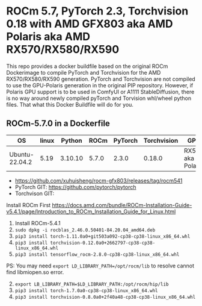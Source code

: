 # ROCm 5.7, PyTorch 2.3, Torchvision 0.18 with AMD GFX803 aka AMD Polaris aka AMD RX570/RX580/RX590

This repo provides a docker buildfile based on the original ROCm Dockerimage to compile PyTorch and Torchvision for the AMD RX570/RX580/RX590 generation. PyTorch and Torchvision are not compiled to use the GPU-Polaris generation in the original PIP repository. However, if Polaris GPU support is to be used in ComfyUI or A1111 StableDiffusion, there is no way around newly compiled pyTorch and Torvision whl/wheel python files. That what this Docker Buildfile will do for you.

## ROCm-5.7.0 in a Dockerfile

|OS            |linux|Python|ROCm |PyTorch|Torchvision|GPU|
|--------------|-----|------|-----|-----|-----|-----|
|Ubuntu-22.04.2|5.19 |3.10.10|5.7.0|2.3.0|0.18.0|RX570 aka Polaris|

* <https://github.com/xuhuisheng/rocm-gfx803/releases/tag/rocm541>
* PyTorch GIT: <https://github.com/pytorch/pytorch>
* Torchvison GIT: 

Install ROCm First <https://docs.amd.com/bundle/ROCm-Installation-Guide-v5.4.1/page/Introduction_to_ROCm_Installation_Guide_for_Linux.html>


1. Install ROCm-5.4.1
3. `sudo dpkg -i rocblas_2.46.0.50401-84.20.04_amd64.deb`
4. `pip3 install torch-1.11.0a0+git503a092-cp38-cp38-linux_x86_64.whl`
5. `pip3 install torchvision-0.12.0a0+2662797-cp38-cp38-linux_x86_64.whl`
6. `pip3 install tensorflow_rocm-2.8.0-cp38-cp38-linux_x86_64.whl`

PS: You may need `export LD_LIBRARY_PATH=/opt/rocm/lib` to resolve cannot find libmiopen.so error.

2. `export LB_LIBRARY_PATH=$LD_LIBRARY_PATH:/opt/rocm/hip/lib`
3. `pip3 install torch-1.7.0a0-cp38-cp38-linux_x86_64.whl`
4. `pip3 install torchvision-0.8.0a0+2f40a48-cp38-cp38-linux_x86_64.whl`
